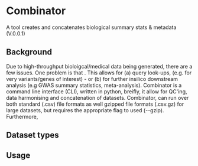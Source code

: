 # Combinator

A tool creates and concatenates biological summary stats & metadata (V.0.0.1)

## Background

Due to high-throughput bioloigcal/medical data being generated, there are a few issues. One problem is that . This allows for (a) query look-ups, (e.g. for very variants/genes of interest) - or (b) for further insilico downstream analysis (e.g GWAS summary statistics, meta-analysis).  Combinator is a command line interface (CLI), written in python, breifly, it allow for QC'ing, data harmonising and concatenation of datasets. Combinator, can run over both standard (.csv) file formats as well gzipped file formats (.csv.gz) for large datasets, but requires the appropriate flag to used (--gzip). Furthermore, 

## Dataset types

## Usage